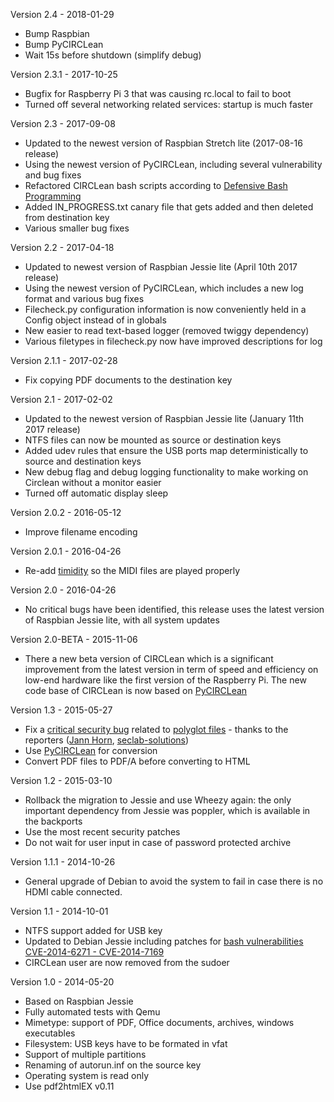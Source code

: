 Version 2.4 - 2018-01-29
- Bump Raspbian
- Bump PyCIRCLean
- Wait 15s before shutdown (simplify debug)

Version 2.3.1 - 2017-10-25
- Bugfix for Raspberry Pi 3 that was causing rc.local to fail to boot
- Turned off several networking related services: startup is much faster

Version 2.3 - 2017-09-08
- Updated to the newest version of Raspbian Stretch lite (2017-08-16 release)
- Using the newest version of PyCIRCLean, including several vulnerability and bug fixes
- Refactored CIRCLean bash scripts according to [Defensive Bash Programming](http://www.kfirlavi.com/blog/2012/11/14/defensive-bash-programming/)
- Added IN_PROGRESS.txt canary file that gets added and then deleted from destination key
- Various smaller bug fixes

Version 2.2 - 2017-04-18
- Updated to newest version of Raspbian Jessie lite (April 10th 2017 release)
- Using the newest version of PyCIRCLean, which includes a new log format and
various bug fixes
- Filecheck.py configuration information is now conveniently held in a Config object instead of in globals
- New easier to read text-based logger (removed twiggy dependency)
- Various filetypes in filecheck.py now have improved descriptions for log

Version 2.1.1 - 2017-02-28
- Fix copying PDF documents to the destination key

Version 2.1 - 2017-02-02
- Updated to the newest version of Raspbian Jessie lite (January 11th 2017 release)
- NTFS files can now be mounted as source or destination keys
- Added udev rules that ensure the USB ports map deterministically to source and destination keys
- New debug flag and debug logging functionality to make working on Circlean without a monitor easier
- Turned off automatic display sleep

Version 2.0.2 - 2016-05-12
- Improve filename encoding

Version 2.0.1 - 2016-04-26
- Re-add [timidity](http://timidity.sourceforge.net/) so the MIDI files are played properly

Version 2.0 - 2016-04-26
- No critical bugs have been identified, this release uses the latest version of Raspbian Jessie lite, with all system updates

Version 2.0-BETA - 2015-11-06
- There a new beta version of CIRCLean which is a significant improvement from the latest version in term of speed and efficiency on low-end hardware like the first version of the Raspberry Pi. The new code base of CIRCLean is now based on [PyCIRCLean](https://github.com/CIRCL/PyCIRCLean)

Version 1.3 - 2015-05-27
- Fix a [critical security bug](https://www.circl.lu/projects/CIRCLean/security/advisory-01) related to [polyglot files](https://github.com/CIRCL/Circlean/issues/9) - thanks to the reporters ([Jann Horn](https://github.com/thejh), [seclab-solutions](http://www.seclab-solutions.com/))
- Use [PyCIRCLean](https://github.com/CIRCL/PyCIRCLean) for conversion
- Convert PDF files to PDF/A before converting to HTML

Version 1.2 - 2015-03-10

- Rollback the migration to Jessie and use Wheezy again: the only important dependency from Jessie was poppler, which is available in the backports
- Use the most recent security patches
- Do not wait for user input in case of password protected archive

Version 1.1.1 - 2014-10-26

- General upgrade of Debian to avoid the system to fail in case there is no HDMI cable connected.

Version 1.1 - 2014-10-01

- NTFS support added for USB key
- Updated to Debian Jessie including patches for [bash vulnerabilities CVE-2014-6271 - CVE-2014-7169](/pub/tr-27/)
- CIRCLean user are now removed from the sudoer

Version 1.0 - 2014-05-20

- Based on Raspbian Jessie
- Fully automated tests with Qemu
- Mimetype: support of PDF, Office documents, archives, windows executables
- Filesystem: USB keys have to be formated in vfat
- Support of multiple partitions
- Renaming of autorun.inf on the source key
- Operating system is read only
- Use pdf2htmlEX v0.11
